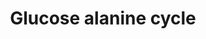 ---
annotations:
- type: Pathway Ontology
  value: classic metabolic pathway
authors:
- CLemmens
- AlexanderPico
- Mkutmon
- Marvin M2
- Fehrhart
- MaintBot
- L Dupuis
- Eweitz
description: Based on figure in Keith N Frayn, Metabolic regulation a human perspective
  3rd edition, page 204
last-edited: 2021-05-27
organisms:
- Homo sapiens
redirect_from:
- /index.php/Pathway:WP3605
- /instance/WP3605
schema-jsonld:
- '@context': https://schema.org/
  '@id': https://wikipathways.github.io/pathways/WP3605.html
  '@type': Dataset
  creator:
    '@type': Organization
    name: WikiPathways
  description: Based on figure in Keith N Frayn, Metabolic regulation a human perspective
    3rd edition, page 204
  keywords:
  - ''
  - 2-Oxo amino AA
  - Urea
  - Lactate
  - Glucose
  - Pyruvate
  - Amino Acid
  - Alanine
  license: CC0
  name: Glucose alanine cycle
seo: CreativeWork
title: Glucose alanine cycle
wpid: WP3605
---